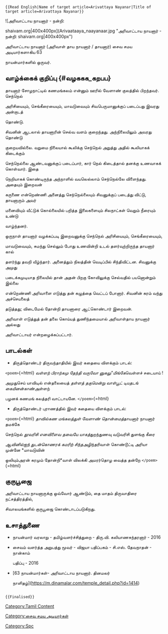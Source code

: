 ```{=mediawiki}
{{Read English|Name of target article=Arivattaya Nayanar|Title of target article=Arivattaya Nayanar}}
```
![அரிவாட்டாய நாயனார் - நன்றி:
shaivam.org\|400x400px](Arivaataaya_naayanaar.jpg "அரிவாட்டாய நாயனார் - நன்றி: shaivam.org|400x400px")
அரிவாட்டாய நாயனார் (அரிவாள் தாய நாயனார் / தாயனார்) சைவ சமய அடியார்களாகிய 63
நாயன்மார்களில் ஒருவர்.

## வாழ்க்கைக் குறிப்பு {#வழககக_கறபப}

தாயனார் சோழநாட்டில் கணமங்கலம் என்னும் ஊரில் வேளாண் குலத்தில் பிறந்தவர். செந்நெல்
அரிசியையும், செங்கீரையையும், மாவடுவையும் சிவபெருமானுக்குப் படைப்பது இவரது அன்றாடத்
தொண்டு.

சிவனின் ஆடலால் தாயனாரின் செல்வ வளம் குறைந்தது. அந்நிலையிலும் அவரது தொண்டு
குறையவில்லை. வறுமை நிலையால் கூலிக்கு செந்நெல் அறுத்து அதில் கூலியாகக் கிடைக்கும்
செந்நெல்லை ஆண்டவனுக்குப் படைப்பார், கார் நெல் கிடைத்தால் தனக்கு உணவாகக் கொள்வார். இதை
நெறியாகக் கொண்டிருந்த அந்நாளில் வயலெல்லாம் செந்நெல்லே விளைந்தது. அதையும் இறைவன்
கருணை என்றெண்ணி அனைத்து செந்நெல்லையும் சிவனுக்குப் படைத்து விட்டு, தாயனாரும் அவர்
மனைவியும் வீட்டுக் கொல்லையில் பறித்த இலைகளையும் சிலநாட்கள் வெறும் நீரையும் உண்டு
வாழ்ந்தனர்.

ஒருநாள் தாயனார் வழக்கப்படி இறைவனுக்கு செந்நெல் அரிசியையும், செங்கீரையையும்,
மாவடுவையும், சுமந்து செல்லும் போது உணவின்றி உடல் தளர்வுற்றிருந்த தாயனார் கால்
தளர்ந்து தவறி வீழ்ந்தார். அனைத்தும் நிலத்தின் வெடிப்பில் சிந்திவிட்டன. சிவனுக்கு அமுது
படைக்கமுடியாத நிலையில் தான் அதன் பிறகு கோவிலுக்கு செல்வதில் பயனொன்றும் இல்லை
என்றெண்ணி அரிவாளை எடுத்து தன் கழுத்தை வெட்டப் போனார். சிவனின் கரம் வந்து அச்செயலைத்
தடுத்தது; விடைமேல் தோன்றி தாயனாரை ஆட்கொண்டார் இறைவன்.

அரிவாள் எடுத்துத் தன் தலை கொய்யத் துணிந்தமையால் அரிவாள்தாய நாயனார் அல்லது
அரிவாட்டாயர் என்றழைக்கப்பட்டார்.

## பாடல்கள்

-   திருத்தொண்டர் திருவந்தாதியில் இவர் கதையை விளக்கும் பாடல்:

`<poem>`{=html} *வள்ளற் பிராற்கமு தேந்தி வருவோ னுகலு\"மிங்கே*வெள்ளச் சடையாய் !
அமுதுசெய் யாவிடில் என்தலையைத் *தள்ளத் தகுமென்று வாள்பூட் டியதடங் கையினன்காண்*அள்ளற்
பழனக் கணமங் கலத்தரி வாட்டாயனே. `</poem>`{=html}

-   திருத்தொண்டர் புராணத்தில் இவர் கதையை விளக்கும் பாடல்:

`<poem>`{=html} *தாவில்கண மங்கலத்துள் வேளாண் தொன்மைத்*தாயனார் நாயனார் தமக்கே
செந்நெல் *தூவரிசி எனவிளைவ தவையே யாகத்*துறந்துணவு வடுவரிசி துளங்கு கீரை
*ஆவினில்ஐந் துடன்கொணரக் கமரிற் சிந்த*அழிந்தரிவாள் கொண்டூட்டி அரியா முன்னே *மாவடுவின்
ஒலியும்அரன் கரமும் தோன்றி*வாள் விலக்கி அமரர்தொழ வைத்த தன்றே `</poem>`{=html}

## குருபூஜை

அரிவாட்டாய நாயனாருக்கு ஒவ்வோர் ஆண்டும், தை மாதம் திருவாதிரை நட்சத்திரத்தில்,
சிவாலயங்களில் குருபூஜை கொண்டாடப்படுகிறது.

## உசாத்துணை

-   நாயன்மார் வரலாறு - தமிழ்வளர்ச்சித்துறை - திரு.வி. கலியாணசுந்தரனார் - 2016
-   சைவம் வளர்த்த அறுபத்து மூவர் - விஜயா பதிப்பகம் - சி.எஸ். தேவநாதன் - நான்காம்
    பதிப்பு - 2016
-   [63 நாயன்மார்கள்- அரிவாட்டாய நாயனார். தினமலர்
    நாளிதழ்](https://m.dinamalar.com/temple_detail.php?id=1414)

```{=mediawiki}
{{Finalised}}
```
[Category:Tamil Content](Category:Tamil_Content "wikilink")
[Category:சைவ சமய அடியார்கள்](Category:சைவ_சமய_அடியார்கள் "wikilink")
[Category:Spc](Category:Spc "wikilink")
